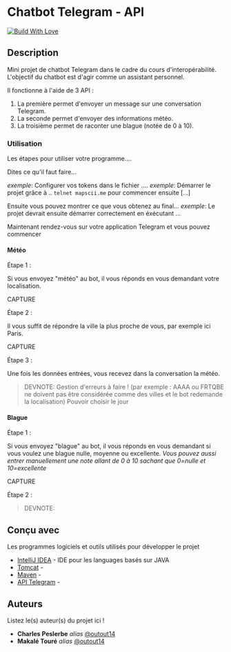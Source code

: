 # Chatbot Telegram - API

[![Build With Love](http://forthebadge.com/images/badges/built-with-love.svg)]()


## Description
Mini projet de chatbot Telegram dans le cadre du cours d'interopérabilité. L'objectif du chatbot est d'agir comme un assistant personnel.

Il fonctionne à l'aide de 3 API :
1. La première permet d'envoyer un message sur une conversation Telegram. 
2. La seconde permet d'envoyer des informations météo.
3. La troisième permet de raconter une blague (notée de 0 à 10).

### Utilisation

Les étapes pour utiliser votre programme....

Dites ce qu'il faut faire...

_exemple_: Configurer vos tokens dans le fichier ....
_exemple_: Démarrer le projet grâce à .. ``telnet mapscii.me`` pour commencer ensuite [...]

Ensuite vous pouvez montrer ce que vous obtenez au final...
_exemple_: Le projet devrait ensuite démarrer correctement en éxécutant ...

Maintenant rendez-vous sur votre application Telegram et vous pouvez commencer

#### Météo

Étape 1 :

Si vous envoyez "météo" au bot, il vous réponds en vous demandant votre localisation.

CAPTURE

Étape 2 :

Il vous suffit de répondre la ville la plus proche de vous, par exemple ici Paris.

CAPTURE

Étape 3 :

Une fois les données entrées, vous recevez dans la conversation la météo.

>DEVNOTE:
>Gestion d'erreurs à faire ! (par exemple : AAAA ou FRTQBE ne doivent pas être considérée comme des villes et le bot redemande la localisation)
>Pouvoir choisir le jour

#### Blague

Étape 1 :

Si vous envoyez "blague" au bot, il vous réponds en vous demandant si vous voulez une blague nulle, moyenne ou excellente.
_Vous pouvez aussi entrer manuellement une note allant de 0 à 10 sachant que 0=nulle et 10=excellente_

CAPTURE

Étape 2 :


>DEVNOTE:
>

## Conçu avec

Les programmes logiciels et outils utilisés pour développer le projet

* [IntelliJ IDEA](https://www.jetbrains.com/idea/) - IDE pour les languages basés sur JAVA
* [Tomcat](https://tomcat.apache.org) -
* [Maven](https://maven.apache.org) -
* [API Telegram](https://core.telegram.org) -
  
## Auteurs
Listez le(s) auteur(s) du projet ici !
* **Charles Peslerbe** _alias_ [@outout14](https://github.com/CharlesPeslerbe)
* **Makalé Touré** _alias_ [@outout14](https://github.com/Makale-Toure)
